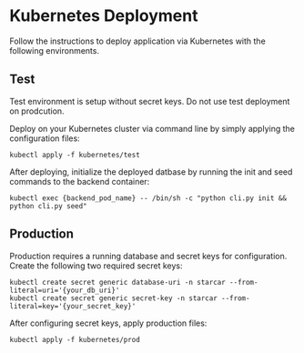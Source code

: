 # Kubernetes Deployment

Follow the instructions to deploy application via Kubernetes with the following environments.

## Test

Test environment is setup without secret keys. Do not use test deployment on prodcution.

Deploy on your Kubernetes cluster via command line by simply applying the configuration files:

```
kubectl apply -f kubernetes/test
```

After deploying, initialize the deployed datbase by running the init and seed commands to the backend container:
```
kubectl exec {backend_pod_name} -- /bin/sh -c "python cli.py init && python cli.py seed"
```

## Production

Production requires a running database and secret keys for configuration. Create the following two required secret keys:

```
kubectl create secret generic database-uri -n starcar --from-literal=uri='{your_db_uri}'
kubectl create secret generic secret-key -n starcar --from-literal=key='{your_secret_key}'
```

After configuring secret keys, apply production files:
```
kubectl apply -f kubernetes/prod
```
